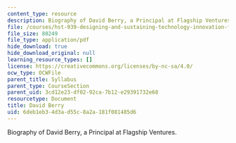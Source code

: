 ```yaml
---
content_type: resource
description: Biography of David Berry, a Principal at Flagship Ventures.
file: /courses/hst-939-designing-and-sustaining-technology-innovation-for-global-health-practice-spring-2008/6deb1eb34d3ad55c8a2a181f081485d6_david_bio.pdf
file_size: 80249
file_type: application/pdf
hide_download: true
hide_download_original: null
learning_resource_types: []
license: https://creativecommons.org/licenses/by-nc-sa/4.0/
ocw_type: OCWFile
parent_title: Syllabus
parent_type: CourseSection
parent_uid: 3cd12e23-df02-92ca-7b12-e29391732e68
resourcetype: Document
title: David Berry
uid: 6deb1eb3-4d3a-d55c-8a2a-181f081485d6
---
```

Biography of David Berry, a Principal at Flagship Ventures.